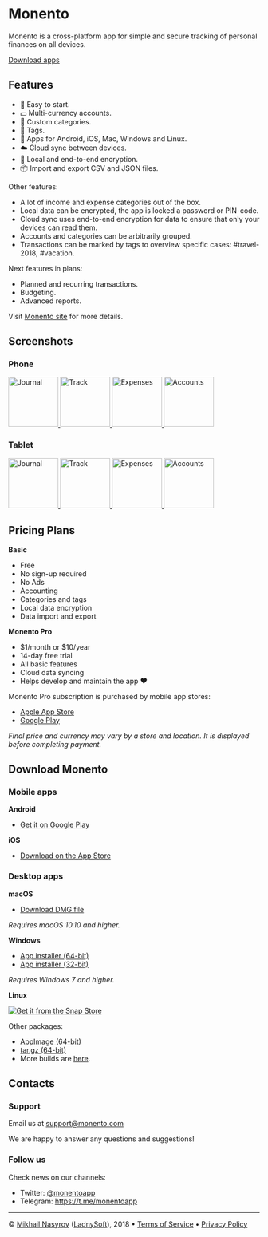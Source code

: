 # Monento

Monento is a cross-platform app for simple and secure tracking of personal finances on all devices.

[Download apps](#download)


## Features

- 🚀 Easy to start.
- 💵 Multi-currency accounts.
- 🛒 Custom categories.
- 🔖 Tags.
- 📱 Apps for Android, iOS, Mac, Windows and Linux.
- ☁️ Cloud sync between devices.
- 🔐 Local and end-to-end encryption.
- 📦 Import and export CSV and JSON files.

Other features:
- A lot of income and expense categories out of the box.
- Local data can be encrypted, the app is locked a password or PIN-code.
- Cloud sync uses end-to-end encryption for data to ensure that only your devices can read them.
- Accounts and categories can be arbitrarily grouped.
- Transactions can be marked by tags to overview specific cases: #travel-2018, #vacation.

Next features in plans:
- Planned and recurring transactions.
- Budgeting.
- Advanced reports.

Visit [Monento site][monento-site] for more details.


## Screenshots

### Phone

<a href="https://monento.com/images/gallery/phone-en-1.png">
 <img alt="Journal" src="https://monento.com/images/gallery/phone-en-1-sm.png"  width="100"/>
</a>
<a href="https://monento.com/images/gallery/phone-en-2.png">
 <img alt="Track" src="https://monento.com/images/gallery/phone-en-2-sm.png"  width="100"/>
</a>
<a href="https://monento.com/images/gallery/phone-en-3.png">
 <img alt="Expenses" src="https://monento.com/images/gallery/phone-en-3-sm.png"  width="100"/>
</a>
<a href="https://monento.com/images/gallery/phone-en-4.png">
 <img alt="Accounts" src="https://monento.com/images/gallery/phone-en-4-sm.png"  width="100"/>
</a>


### Tablet

<a href="https://monento.com/images/gallery/tablet-en-1.png">
 <img alt="Journal" src="https://monento.com/images/gallery/tablet-en-1-sm.png"  width="100"/>
</a>
<a href="https://monento.com/images/gallery/tablet-en-2.png">
 <img alt="Track" src="https://monento.com/images/gallery/tablet-en-2-sm.png"  width="100"/>
</a>
<a href="https://monento.com/images/gallery/tablet-en-3.png">
 <img alt="Expenses" src="https://monento.com/images/gallery/tablet-en-3-sm.png"  width="100"/>
</a>
<a href="https://monento.com/images/gallery/tablet-en-4.png">
 <img alt="Accounts" src="https://monento.com/images/gallery/tablet-en-4-sm.png"  width="100"/>
</a>


## Pricing Plans

**Basic**
- Free
- No sign-up required
- No Ads
- Accounting
- Categories and tags
- Local data encryption
- Data import and export

**Monento Pro**
- $1/month or $10/year
- 14-day free trial
- All basic features
- Cloud data syncing
- Helps develop and maintain the app ❤️

Monento Pro subscription is purchased by mobile app stores: 
- [Apple App Store][apple-app-store]
- [Google Play][google-play-store]

_Final price and currency may vary by a store and location. It is displayed before completing payment._


## Download Monento <a name="download"></a>

### Mobile apps

**Android**
- [Get it on Google Play][google-play-store]

**iOS**
- [Download on the App Store][apple-app-store]


### Desktop apps

**macOS**

- [Download DMG file][download-mac-dmg]

_Requires macOS 10.10 and higher._ 


**Windows**

- [App installer (64-bit)][download-win-x64]
- [App installer (32-bit)][download-win-ia32]

_Requires Windows 7 and higher._


**Linux**

[![Get it from the Snap Store](https://snapcraft.io/static/images/badges/en/snap-store-black.svg)](https://snapcraft.io/monento)

Other packages:
- [AppImage (64-bit)][download-linux-appimage]
- [tar.gz (64-bit)][download-linux-targz]
- More builds are [here][latest-release].


## Contacts

### Support

Email us at [support@monento.com](mailto:support@monento.com)

We are happy to answer any questions and suggestions!


### Follow us

Check news on our channels:
- Twitter: [@monentoapp](https://twitter.com/monentoapp)
- Telegram: https://t.me/monentoapp
 


---
© [Mikhail Nasyrov](https://mnasyrov.com) ([LadnySoft](https://ladnysoft.com)), 2018 • 
[Terms of Service](https://monento.com/terms) • 
[Privacy Policy](https://monento.com/privacy)



[monento-site]: https://monento.com
[apple-app-store]: https://itunes.apple.com/app/id1358591666
[google-play-store]: https://play.google.com/store/apps/details?id=com.monento.app
[latest-release]: https://github.com/ladnysoft/monento/releases/latest
[download-mac-dmg]: https://github.com/ladnysoft/monento/releases/download/v1.2.5/Monento-1.2.5-mac.dmg
[download-win-x64]: https://github.com/ladnysoft/monento/releases/download/v1.2.5/Monento-1.2.5-win-x64.exe
[download-win-ia32]: https://github.com/ladnysoft/monento/releases/download/v1.2.5/Monento-1.2.5-win-ia32.exe
[download-linux-appimage]: https://github.com/ladnysoft/monento/releases/download/v1.2.5/Monento-1.2.5-linux-x86_64.AppImage
[download-linux-targz]: https://github.com/ladnysoft/monento/releases/download/v1.2.5/Monento-1.2.5-linux-x64.tar.gz
